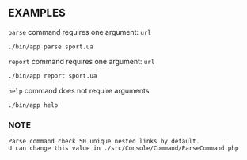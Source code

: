 ## EXAMPLES

`parse` command requires one argument: `url`
```
./bin/app parse sport.ua
```

`report` command requires one argument: `url` 
```
./bin/app report sport.ua
```

`help` command does not require arguments
```
./bin/app help
```

### NOTE
```
Parse command check 50 unique nested links by default. 
U can change this value in ./src/Console/Command/ParseCommand.php
```

